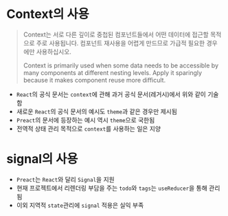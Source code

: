 # Context의 사용

> Context는 서로 다른 깊이로 중첩된 컴포넌트들에서 어떤 데이터에 접근할 목적으로 주로 사용됩니다. 컴포넌트 재사용을 어렵게 만드므로 가급적 필요한 경우에만 사용하십시오.
>
> Context is primarily used when some data needs to be accessible by many components at different nesting levels. Apply it sparingly because it makes component reuse more difficult.

- `React`의 공식 문서는 `context`에 관해 과거 공식 문서(레거시)에서 위와 같이 기술함
- 새로운 `React`의 공식 문서의 예시도 `theme`과 같은 경우만 제시됨
- `Preact`의 문서에 등장하는 예시 역시 `theme`으로 국한됨
- 전역적 상태 관리 목적으로 `context`를 사용하는 일은 지양

# signal의 사용

- `Preact`는 `React`와 달리 `Signal`을 지원
- 현재 프로젝트에서 리렌더링 부담을 주는 `todo`와 `tags`는 `useReducer`을 통해 관리됨
- 이외 지역적 `state`관리에 `signal` 적용은 실익 부족